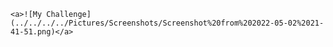  	<a>![My Challenge](../../../../Pictures/Screenshots/Screenshot%20from%202022-05-02%2021-41-51.png)</a>